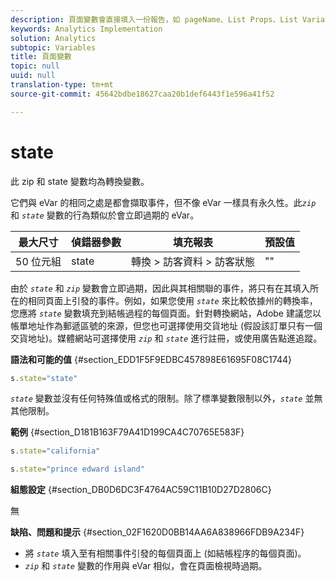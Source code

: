 ```yaml
---
description: 頁面變數會直接填入一份報告，如 pageName、List Props、List Variables 等。
keywords: Analytics Implementation
solution: Analytics
subtopic: Variables
title: 頁面變數
topic: null
uuid: null
translation-type: tm+mt
source-git-commit: 45642bdbe18627caa20b1def6443f1e596a41f52

---
```



# state

此 zip 和 state 變數均為轉換變數。

<!-- 

state.xml

 -->

它們與 eVar 的相同之處是都會擷取事件，但不像 eVar 一樣具有永久性。此&#x200B;*`zip`* 和 *`state`* 變數的行為類似於會立即過期的 eVar。

| 最大尺寸 | 偵錯器參數 | 填充報表 | 預設值 |
|---|---|---|---|
| 50 位元組 | state | 轉換 &gt; 訪客資料 &gt; 訪客狀態 | "" |

由於 *`state`* 和 *`zip`* 變數會立即過期，因此與其相關聯的事件，將只有在其填入所在的相同頁面上引發的事件。例如，如果您使用 *`state`* 來比較依據州的轉換率，您應將 *`state`* 變數填充到結帳過程的每個頁面。針對轉換網站，Adobe 建議您以帳單地址作為郵遞區號的來源，但您也可選擇使用交貨地址 (假設該訂單只有一個交貨地址)。媒體網站可選擇使用  *`zip`* 和 *`state`* 進行註冊，或使用廣告點進追蹤。

**語法和可能的值** {#section_EDD1F5F9EDBC457898E61695F08C1744}

```js
s.state="state"
```

*`state`* 變數並沒有任何特殊值或格式的限制。除了標準變數限制以外，*`state`* 並無其他限制。

**範例** {#section_D181B163F79A41D199CA4C70765E583F}

```js
s.state="california" 
```

```js
s.state="prince edward island"
```

**組態設定** {#section_DB0D6DC3F4764AC59C11B10D27D2806C}

無

**缺陷、問題和提示** {#section_02F1620D0BB14AA6A838966FDB9A234F}

* 將 *`state`* 填入至有相關事件引發的每個頁面上 (如結帳程序的每個頁面)。
* *`zip`* 和 *`state`* 變數的作用與 eVar 相似，會在頁面檢視時過期。
